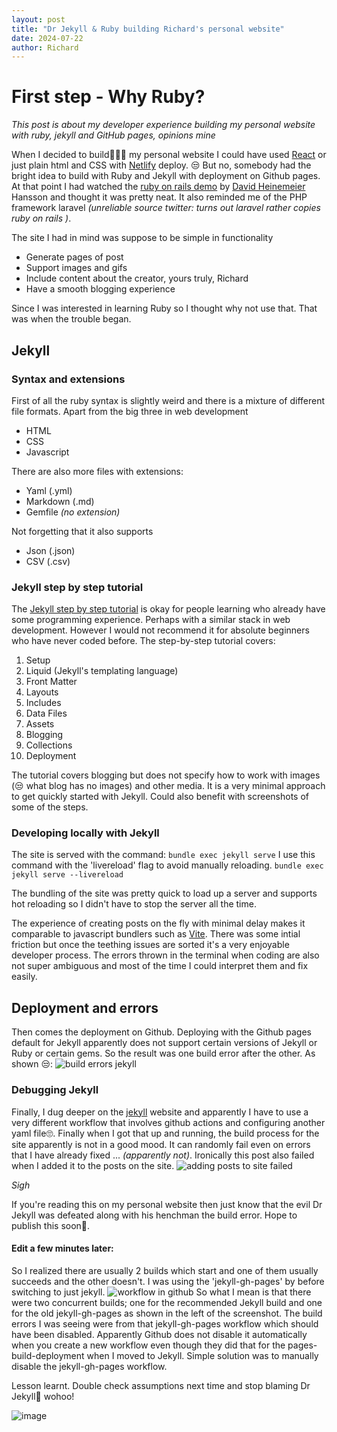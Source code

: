 ```yaml
---
layout: post
title: "Dr Jekyll & Ruby building Richard's personal website"
date: 2024-07-22
author: Richard
---
```


# First step - Why Ruby?

_This post is about my developer experience building my personal website with ruby, jekyll and GitHub pages, opinions mine_

When I decided to build👨🏽‍💻 my personal website I could have used [React](https://react.dev/) or just plain html and CSS with [Netlify](https://www.netlify.com/) deploy.
😒 But no, somebody had the bright idea to build with Ruby and Jekyll with deployment on Github pages.
At that point I had watched the [ruby on rails demo](https://www.youtube.com/watch?v=Gzj723LkRJY&) by [David Heinemeier](https://dhh.dk/) Hansson and thought it was pretty neat. It also reminded me of the PHP framework laravel _(unreliable source twitter: turns out laravel rather copies ruby on rails )_.

The site I had in mind was suppose to be simple in functionality
* Generate pages of post
* Support images and gifs
* Include content about the creator, yours truly, Richard
* Have a smooth blogging experience

Since I was interested in learning Ruby so I thought why not use that. That was when the trouble began.

## Jekyll
### Syntax and extensions
First of all the ruby syntax is slightly weird and there is a mixture of different file formats. Apart from the big three in web development
* HTML
* CSS
* Javascript

There are also more files with extensions:
* Yaml (.yml)
* Markdown (.md)
* Gemfile _(no extension)_

Not forgetting that it also supports
* Json (.json)
* CSV (.csv)

### Jekyll step by step tutorial
The [Jekyll step by step tutorial](https://jekyllrb.com/docs/step-by-step/01-setup/) is okay for people learning who already have some programming experience. Perhaps with a similar stack in web development. However I would not recommend it for absolute beginners who have never coded before.
The step-by-step tutorial covers:

1. Setup
2. Liquid (Jekyll's templating language)
3. Front Matter
4. Layouts
5. Includes
6. Data Files
7. Assets
8. Blogging
9. Collections
10. Deployment

The tutorial covers blogging but does not specify how to work with images (😒 what blog has no images) and other media. It is a very minimal approach to get quickly started with Jekyll. Could also benefit with screenshots of some of the steps.

### Developing locally with Jekyll
The site is served with the command:
`bundle exec jekyll serve`
I use this command with the 'livereload' flag to avoid manually reloading.
`bundle exec jekyll serve --livereload` 

The bundling of the site was pretty quick to load up a server and supports hot reloading so I didn't have to stop the server all the time.

The experience of creating posts on the fly with minimal delay makes it comparable to javascript bundlers such as [Vite](https://vitejs.dev/). 
There was some intial friction but once the teething issues are sorted it's a very enjoyable developer process. The errors thrown in the terminal when coding are also not super ambiguous and most of the time I could interpret them and fix easily.


## Deployment and errors
Then comes the deployment on Github. Deploying with the Github pages default for Jekyll apparently does not support certain versions of Jekyll or Ruby or certain gems. So the result was one build error after the other. As shown 😒:
![build errors jekyll](https://github.com/user-attachments/assets/b075fbf5-2675-463b-8aea-032cfdf2dbbd)

### Debugging Jekyll
Finally, I dug deeper on the [jekyll](https://jekyllrb.com/) website and apparently I have to use a very different workflow that involves github actions and configuring another yaml file🙄. Finally when I got that up and running, the build process for the site apparently is not in a good mood. It can randomly fail even on errors that I have already fixed ... _(apparently not)_.
Ironically this post also failed when I added it to the posts on the site.
![adding posts to site failed](https://github.com/user-attachments/assets/c1731bac-b045-4bd0-9cd6-33e3107dd21b)

_Sigh_

If you're reading this on my personal website then just know that the evil Dr Jekyll was defeated along with his henchman the build error. Hope to publish this soon🥲. 


#### Edit a few minutes later:

So I realized there are usually 2 builds which start and one of them usually succeeds and the other doesn't. I was using the 'jekyll-gh-pages' by before switching to just jekyll. 
![workflow in github](https://github.com/user-attachments/assets/a10a3c67-2d2b-42c9-9c87-848868aa4fb0)
So what I mean is that there were two concurrent builds; one for the recommended Jekyll build and one for the old jekyll-gh-pages as shown in the left of the screenshot. The build errors I was seeing were from that jekyll-gh-pages workflow which should have been disabled. Apparently Github does not disable it automatically when you create a new workflow even though they did that for the pages-build-deployment when I moved to Jekyll. Simple solution was to manually disable the jekyll-gh-pages workflow.

Lesson learnt. Double check assumptions next time and stop blaming Dr Jekyll🙂 wohoo!

![image](https://github.com/user-attachments/assets/43728fc2-7195-44c7-9f81-4b06920948a9)



